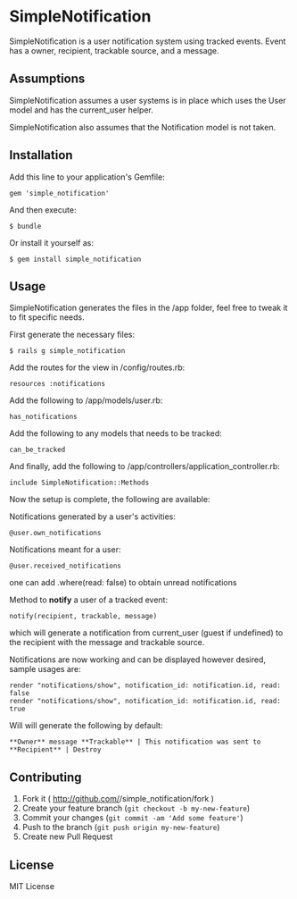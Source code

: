 # SimpleNotification

SimpleNotification is a user notification system using tracked events. Event has a owner, recipient, trackable source, and a message.

## Assumptions

SimpleNotification assumes a user systems is in place which uses the User model and has the current_user helper.

SimpleNotification also assumes that the Notification model is not taken.

## Installation

Add this line to your application's Gemfile:

    gem 'simple_notification'

And then execute:

    $ bundle

Or install it yourself as:

    $ gem install simple_notification

## Usage

SimpleNotification generates the files in the /app folder, feel free to tweak it to fit specific needs.

First generate the necessary files:

    $ rails g simple_notification

Add the routes for the view in /config/routes.rb:

    resources :notifications

Add the following to /app/models/user.rb:

    has_notifications

Add the following to any models that needs to be tracked:

    can_be_tracked

And finally, add the following to /app/controllers/application_controller.rb:

    include SimpleNotification::Methods

Now the setup is complete, the following are available:

Notifications generated by a user's activities:

    @user.own_notifications

Notifications meant for a user:

    @user.received_notifications

one can add .where(read: false) to obtain unread notifications

Method to **notify** a user of a tracked event:

    notify(recipient, trackable, message)

which will generate a notification from current_user (guest if undefined) to the recipient with the message and trackable source.

Notifications are now working and can be displayed however desired, sample usages are:

    render "notifications/show", notification_id: notification.id, read: false
    render "notifications/show", notification_id: notification.id, read: true

Will will generate the following by default:

    **Owner** message **Trackable** | This notification was sent to **Recipient** | Destroy

## Contributing

1. Fork it ( http://github.com/<my-github-username>/simple_notification/fork )
2. Create your feature branch (`git checkout -b my-new-feature`)
3. Commit your changes (`git commit -am 'Add some feature'`)
4. Push to the branch (`git push origin my-new-feature`)
5. Create new Pull Request

## License

MIT License
